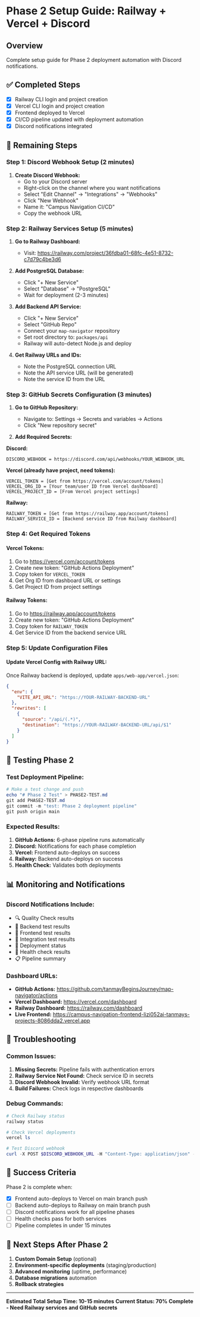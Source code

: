 # Phase 2 Setup Guide: Railway + Vercel + Discord

## Overview
Complete setup guide for Phase 2 deployment automation with Discord notifications.

## ✅ Completed Steps
- [x] Railway CLI login and project creation
- [x] Vercel CLI login and project creation
- [x] Frontend deployed to Vercel
- [x] CI/CD pipeline updated with deployment automation
- [x] Discord notifications integrated

## 🔄 Remaining Steps

### Step 1: Discord Webhook Setup (2 minutes)

1. **Create Discord Webhook:**
   - Go to your Discord server
   - Right-click on the channel where you want notifications
   - Select "Edit Channel" → "Integrations" → "Webhooks"
   - Click "New Webhook"
   - Name it: "Campus Navigation CI/CD"
   - Copy the webhook URL

### Step 2: Railway Services Setup (5 minutes)

1. **Go to Railway Dashboard:**
   - Visit: https://railway.com/project/36fdba01-68fc-4e51-8732-c7d79c4be3d6

2. **Add PostgreSQL Database:**
   - Click "+ New Service"
   - Select "Database" → "PostgreSQL"
   - Wait for deployment (2-3 minutes)

3. **Add Backend API Service:**
   - Click "+ New Service"
   - Select "GitHub Repo"
   - Connect your `map-navigator` repository
   - Set root directory to: `packages/api`
   - Railway will auto-detect Node.js and deploy

4. **Get Railway URLs and IDs:**
   - Note the PostgreSQL connection URL
   - Note the API service URL (will be generated)
   - Note the service ID from the URL

### Step 3: GitHub Secrets Configuration (3 minutes)

1. **Go to GitHub Repository:**
   - Navigate to: Settings → Secrets and variables → Actions
   - Click "New repository secret"

2. **Add Required Secrets:**

**Discord:**
```
DISCORD_WEBHOOK = https://discord.com/api/webhooks/YOUR_WEBHOOK_URL
```

**Vercel (already have project, need tokens):**
```
VERCEL_TOKEN = [Get from https://vercel.com/account/tokens]
VERCEL_ORG_ID = [Your team/user ID from Vercel dashboard]
VERCEL_PROJECT_ID = [From Vercel project settings]
```

**Railway:**
```
RAILWAY_TOKEN = [Get from https://railway.app/account/tokens]
RAILWAY_SERVICE_ID = [Backend service ID from Railway dashboard]
```

### Step 4: Get Required Tokens

#### Vercel Tokens:
1. Go to https://vercel.com/account/tokens
2. Create new token: "GitHub Actions Deployment"
3. Copy token for `VERCEL_TOKEN`
4. Get Org ID from dashboard URL or settings
5. Get Project ID from project settings

#### Railway Tokens:
1. Go to https://railway.app/account/tokens
2. Create new token: "GitHub Actions Deployment"
3. Copy token for `RAILWAY_TOKEN`
4. Get Service ID from the backend service URL

### Step 5: Update Configuration Files

#### Update Vercel Config with Railway URL:
Once Railway backend is deployed, update `apps/web-app/vercel.json`:
```json
{
  "env": {
    "VITE_API_URL": "https://YOUR-RAILWAY-BACKEND-URL"
  },
  "rewrites": [
    {
      "source": "/api/(.*)",
      "destination": "https://YOUR-RAILWAY-BACKEND-URL/api/$1"
    }
  ]
}
```

## 🧪 Testing Phase 2

### Test Deployment Pipeline:
```powershell
# Make a test change and push
echo "# Phase 2 Test" > PHASE2-TEST.md
git add PHASE2-TEST.md
git commit -m "test: Phase 2 deployment pipeline"
git push origin main
```

### Expected Results:
1. **GitHub Actions:** 6-phase pipeline runs automatically
2. **Discord:** Notifications for each phase completion
3. **Vercel:** Frontend auto-deploys on success
4. **Railway:** Backend auto-deploys on success
5. **Health Check:** Validates both deployments

## 📊 Monitoring and Notifications

### Discord Notifications Include:
- 🔍 Quality Check results
- 🧪 Backend test results
- 🎨 Frontend test results
- 🔗 Integration test results
- 🚀 Deployment status
- 🏥 Health check results
- 📋 Pipeline summary

### Dashboard URLs:
- **GitHub Actions:** https://github.com/tanmayBeginsJourney/map-navigator/actions
- **Vercel Dashboard:** https://vercel.com/dashboard
- **Railway Dashboard:** https://railway.com/dashboard
- **Live Frontend:** https://campus-navigation-frontend-lizi052ai-tanmays-projects-8086dda2.vercel.app

## 🔧 Troubleshooting

### Common Issues:
1. **Missing Secrets:** Pipeline fails with authentication errors
2. **Railway Service Not Found:** Check service ID in secrets
3. **Discord Webhook Invalid:** Verify webhook URL format
4. **Build Failures:** Check logs in respective dashboards

### Debug Commands:
```powershell
# Check Railway status
railway status

# Check Vercel deployments
vercel ls

# Test Discord webhook
curl -X POST $DISCORD_WEBHOOK_URL -H "Content-Type: application/json" -d '{"content":"Test message"}'
```

## 🎯 Success Criteria

Phase 2 is complete when:
- [x] Frontend auto-deploys to Vercel on main branch push
- [ ] Backend auto-deploys to Railway on main branch push
- [ ] Discord notifications work for all pipeline phases
- [ ] Health checks pass for both services
- [ ] Pipeline completes in under 15 minutes

## 🚀 Next Steps After Phase 2

1. **Custom Domain Setup** (optional)
2. **Environment-specific deployments** (staging/production)
3. **Advanced monitoring** (uptime, performance)
4. **Database migrations** automation
5. **Rollback strategies**

---

**Estimated Total Setup Time: 10-15 minutes**
**Current Status: 70% Complete - Need Railway services and GitHub secrets** 